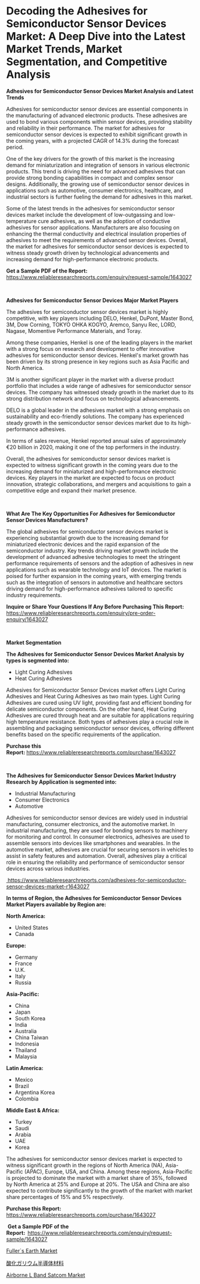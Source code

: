 <p><h1>Decoding the Adhesives for Semiconductor Sensor Devices Market: A Deep Dive into the Latest Market Trends, Market Segmentation, and Competitive Analysis</h1></p><p><strong>Adhesives for Semiconductor Sensor Devices Market Analysis and Latest Trends</strong></p>
<p><p>Adhesives for semiconductor sensor devices are essential components in the manufacturing of advanced electronic products. These adhesives are used to bond various components within sensor devices, providing stability and reliability in their performance. The market for adhesives for semiconductor sensor devices is expected to exhibit significant growth in the coming years, with a projected CAGR of 14.3% during the forecast period.</p><p>One of the key drivers for the growth of this market is the increasing demand for miniaturization and integration of sensors in various electronic products. This trend is driving the need for advanced adhesives that can provide strong bonding capabilities in compact and complex sensor designs. Additionally, the growing use of semiconductor sensor devices in applications such as automotive, consumer electronics, healthcare, and industrial sectors is further fueling the demand for adhesives in this market.</p><p>Some of the latest trends in the adhesives for semiconductor sensor devices market include the development of low-outgassing and low-temperature cure adhesives, as well as the adoption of conductive adhesives for sensor applications. Manufacturers are also focusing on enhancing the thermal conductivity and electrical insulation properties of adhesives to meet the requirements of advanced sensor devices. Overall, the market for adhesives for semiconductor sensor devices is expected to witness steady growth driven by technological advancements and increasing demand for high-performance electronic products.</p></p>
<p><strong>Get a Sample PDF of the Report:&nbsp;</strong> <a href="https://www.reliableresearchreports.com/enquiry/request-sample/1643027">https://www.reliableresearchreports.com/enquiry/request-sample/1643027</a></p>
<p>&nbsp;</p>
<p><strong>Adhesives for Semiconductor Sensor Devices Major Market Players</strong></p>
<p><p>The adhesives for semiconductor sensor devices market is highly competitive, with key players including DELO, Henkel, DuPont, Master Bond, 3M, Dow Corning, TOKYO OHKA KOGYO, Aremco, Sanyu Rec, LORD, Nagase, Momentive Performance Materials, and Toray.</p><p>Among these companies, Henkel is one of the leading players in the market with a strong focus on research and development to offer innovative adhesives for semiconductor sensor devices. Henkel's market growth has been driven by its strong presence in key regions such as Asia Pacific and North America.</p><p>3M is another significant player in the market with a diverse product portfolio that includes a wide range of adhesives for semiconductor sensor devices. The company has witnessed steady growth in the market due to its strong distribution network and focus on technological advancements.</p><p>DELO is a global leader in the adhesives market with a strong emphasis on sustainability and eco-friendly solutions. The company has experienced steady growth in the semiconductor sensor devices market due to its high-performance adhesives.</p><p>In terms of sales revenue, Henkel reported annual sales of approximately €20 billion in 2020, making it one of the top performers in the industry.</p><p>Overall, the adhesives for semiconductor sensor devices market is expected to witness significant growth in the coming years due to the increasing demand for miniaturized and high-performance electronic devices. Key players in the market are expected to focus on product innovation, strategic collaborations, and mergers and acquisitions to gain a competitive edge and expand their market presence.</p></p>
<p>&nbsp;</p>
<p><strong>What Are The Key Opportunities For Adhesives for Semiconductor Sensor Devices Manufacturers?</strong></p>
<p><p>The global adhesives for semiconductor sensor devices market is experiencing substantial growth due to the increasing demand for miniaturized electronic devices and the rapid expansion of the semiconductor industry. Key trends driving market growth include the development of advanced adhesive technologies to meet the stringent performance requirements of sensors and the adoption of adhesives in new applications such as wearable technology and IoT devices. The market is poised for further expansion in the coming years, with emerging trends such as the integration of sensors in automotive and healthcare sectors driving demand for high-performance adhesives tailored to specific industry requirements.</p></p>
<p><strong>Inquire or Share Your Questions If Any Before Purchasing This Report:</strong> <a href="https://www.reliableresearchreports.com/enquiry/pre-order-enquiry/1643027">https://www.reliableresearchreports.com/enquiry/pre-order-enquiry/1643027</a></p>
<p>&nbsp;</p>
<p><strong>Market Segmentation</strong></p>
<p><strong>The Adhesives for Semiconductor Sensor Devices Market Analysis by types is segmented into:</strong></p>
<p><ul><li>Light Curing Adhesives</li><li>Heat Curing Adhesives</li></ul></p>
<p><p>Adhesives for Semiconductor Sensor Devices market offers Light Curing Adhesives and Heat Curing Adhesives as two main types. Light Curing Adhesives are cured using UV light, providing fast and efficient bonding for delicate semiconductor components. On the other hand, Heat Curing Adhesives are cured through heat and are suitable for applications requiring high temperature resistance. Both types of adhesives play a crucial role in assembling and packaging semiconductor sensor devices, offering different benefits based on the specific requirements of the application.</p></p>
<p><strong>Purchase this Report:&nbsp;</strong><a href="https://www.reliableresearchreports.com/purchase/1643027">https://www.reliableresearchreports.com/purchase/1643027</a></p>
<p>&nbsp;</p>
<p><strong>The Adhesives for Semiconductor Sensor Devices Market Industry Research by Application is segmented into:</strong></p>
<p><ul><li>Industrial Manufacturing</li><li>Consumer Electronics</li><li>Automotive</li></ul></p>
<p><p>Adhesives for semiconductor sensor devices are widely used in industrial manufacturing, consumer electronics, and the automotive market. In industrial manufacturing, they are used for bonding sensors to machinery for monitoring and control. In consumer electronics, adhesives are used to assemble sensors into devices like smartphones and wearables. In the automotive market, adhesives are crucial for securing sensors in vehicles to assist in safety features and automation. Overall, adhesives play a critical role in ensuring the reliability and performance of semiconductor sensor devices across various industries.</p></p>
<p><a href="https://www.reliableresearchreports.com/adhesives-for-semiconductor-sensor-devices-market-r1643027">&nbsp;https://www.reliableresearchreports.com/adhesives-for-semiconductor-sensor-devices-market-r1643027</a></p>
<p><strong>In terms of Region, the Adhesives for Semiconductor Sensor Devices Market Players available by Region are:</strong></p>
<p>
    <p> <strong> North America: </strong>
        <ul>
            <li>United States</li>
            <li>Canada</li>
        </ul>
        </p> 
    <p> <strong> Europe: </strong>
        <ul>
            <li>Germany</li>
            <li>France</li>
            <li>U.K.</li>
            <li>Italy</li>
            <li>Russia</li>
        </ul>
        </p> 
    <p> <strong> Asia-Pacific: </strong>
        <ul>
            <li>China</li>
            <li>Japan</li>
            <li>South Korea</li>
            <li>India</li>
            <li>Australia</li>
            <li>China Taiwan</li>
            <li>Indonesia</li>
            <li>Thailand</li>
            <li>Malaysia</li>
        </ul>
        </p> 
    <p> <strong> Latin America: </strong>
        <ul>
            <li>Mexico</li>
            <li>Brazil</li>
            <li>Argentina Korea</li>
            <li>Colombia</li>
        </ul>
        </p> 
    <p> <strong> Middle East & Africa: </strong>
        <ul>
            <li>Turkey</li>
            <li>Saudi</li>
            <li>Arabia</li>
            <li>UAE</li>
            <li>Korea</li>
        </ul>
    </p>
    </p>
<p><p>The adhesives for semiconductor sensor devices market is expected to witness significant growth in the regions of North America (NA), Asia-Pacific (APAC), Europe, USA, and China. Among these regions, Asia-Pacific is projected to dominate the market with a market share of 35%, followed by North America at 25% and Europe at 20%. The USA and China are also expected to contribute significantly to the growth of the market with market share percentages of 15% and 5% respectively.</p></p>
<p><strong>Purchase this Report: </strong><a href="https://www.reliableresearchreports.com/purchase/1643027">https://www.reliableresearchreports.com/purchase/1643027</a></p>
<p>&nbsp;<strong>Get a Sample PDF of the Report:&nbsp;&nbsp;</strong><a href="https://www.reliableresearchreports.com/enquiry/request-sample/1643027">https://www.reliableresearchreports.com/enquiry/request-sample/1643027</a></p>
<p><strong></strong></p>
<p><p><a href="https://github.com/Alonsoolds3wq1d81czn8rbol/Market-Research-Report-List-2/blob/main/fullers-earth-market.md">Fuller`s Earth Market</a></p><p><a href="https://github.com/LenoraKris2023/Market-Research-Report-List-1/blob/main/7821317114012.md">酸化ガリウム半導体材料</a></p><p><a href="https://view.publitas.com/reportprime-1/insights-into-the-airborne-l-band-satcom-industry-market-financial-status-market-size-and-revenue-analysis-up-to-2031/">Airborne L Band Satcom Market</a></p></p>